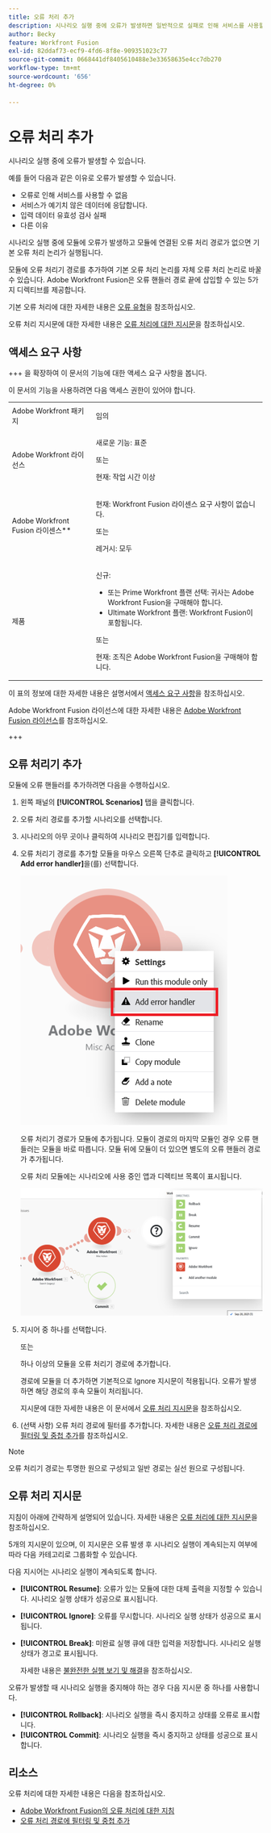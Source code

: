 ```yaml
---
title: 오류 처리 추가
description: 시나리오 실행 중에 오류가 발생하면 일반적으로 실패로 인해 서비스를 사용할 수 없거나, 서비스가 예기치 않은 데이터에 응답하거나, 입력 데이터의 유효성 검사에 실패하기 때문입니다.
author: Becky
feature: Workfront Fusion
exl-id: 82ddaf73-ecf9-4fd6-8f8e-909351023c77
source-git-commit: 0668441df8405610488e3e33658635e4cc7db270
workflow-type: tm+mt
source-wordcount: '656'
ht-degree: 0%

---
```


# 오류 처리 추가

시나리오 실행 중에 오류가 발생할 수 있습니다.

예를 들어 다음과 같은 이유로 오류가 발생할 수 있습니다.

* 오류로 인해 서비스를 사용할 수 없음
* 서비스가 예기치 않은 데이터에 응답합니다.
* 입력 데이터 유효성 검사 실패
* 다른 이유

시나리오 실행 중에 모듈에 오류가 발생하고 모듈에 연결된 오류 처리 경로가 없으면 기본 오류 처리 논리가 실행됩니다.

모듈에 오류 처리기 경로를 추가하여 기본 오류 처리 논리를 자체 오류 처리 논리로 바꿀 수 있습니다. Adobe Workfront Fusion은 오류 핸들러 경로 끝에 삽입할 수 있는 5가지 디렉티브를 제공합니다.

기본 오류 처리에 대한 자세한 내용은 [오류 유형](/help/workfront-fusion/references/errors/error-processing.md)을 참조하십시오.

오류 처리 지시문에 대한 자세한 내용은 [오류 처리에 대한 지시문](/help/workfront-fusion/references/errors/directives-for-error-handling.md)을 참조하십시오.

## 액세스 요구 사항

+++ 을 확장하여 이 문서의 기능에 대한 액세스 요구 사항을 봅니다.

이 문서의 기능을 사용하려면 다음 액세스 권한이 있어야 합니다.

<table style="table-layout:auto">
 <col> 
 <col> 
 <tbody> 
  <tr> 
   <td role="rowheader">Adobe Workfront 패키지 
   <td> <p>임의</p> </td> 
  </tr> 
  <tr data-mc-conditions=""> 
   <td role="rowheader">Adobe Workfront 라이선스</td> 
   <td> <p>새로운 기능: 표준</p><p>또는</p><p>현재: 작업 시간 이상</p> </td> 
  </tr> 
  <tr> 
   <td role="rowheader">Adobe Workfront Fusion 라이센스**</td> 
   <td>
   <p>현재: Workfront Fusion 라이센스 요구 사항이 없습니다.</p>
   <p>또는</p>
   <p>레거시: 모두 </p>
   </td> 
  </tr> 
  <tr> 
   <td role="rowheader">제품</td> 
   <td>
   <p>신규:</p> <ul><li>또는 Prime Workfront 플랜 선택: 귀사는 Adobe Workfront Fusion을 구매해야 합니다.</li><li>Ultimate Workfront 플랜: Workfront Fusion이 포함됩니다.</li></ul>
   <p>또는</p>
   <p>현재: 조직은 Adobe Workfront Fusion을 구매해야 합니다.</p>
   </td> 
  </tr>
 </tbody> 
</table>

이 표의 정보에 대한 자세한 내용은 설명서에서 [액세스 요구 사항](/help/workfront-fusion/references/licenses-and-roles/access-level-requirements-in-documentation.md)을 참조하십시오.

Adobe Workfront Fusion 라이선스에 대한 자세한 내용은 [Adobe Workfront Fusion 라이선스](/help/workfront-fusion/set-up-and-manage-workfront-fusion/licensing-operations-overview/license-automation-vs-integration.md)를 참조하십시오.

+++

## 오류 처리기 추가

모듈에 오류 핸들러를 추가하려면 다음을 수행하십시오.

1. 왼쪽 패널의 **[!UICONTROL Scenarios]** 탭을 클릭합니다.
1. 오류 처리 경로를 추가할 시나리오를 선택합니다.
1. 시나리오의 아무 곳이나 클릭하여 시나리오 편집기를 입력합니다.
1. 오류 처리기 경로를 추가할 모듈을 마우스 오른쪽 단추로 클릭하고 **[!UICONTROL Add error handler]**&#x200B;을(를) 선택합니다.

   ![](assets/error-handler-route.png)

   오류 처리기 경로가 모듈에 추가됩니다. 모듈이 경로의 마지막 모듈인 경우 오류 핸들러는 모듈을 바로 따릅니다. 모듈 뒤에 모듈이 더 있으면 별도의 오류 핸들러 경로가 추가됩니다.

   오류 처리 모듈에는 시나리오에 사용 중인 앱과 디렉티브 목록이 표시됩니다.

   ![오류 경로](assets/error-route.png)

1. 지시어 중 하나를 선택합니다.

   또는

   하나 이상의 모듈을 오류 처리기 경로에 추가합니다.

   경로에 모듈을 더 추가하면 기본적으로 Ignore 지시문이 적용됩니다. 오류가 발생하면 해당 경로의 후속 모듈이 처리됩니다.

   지시문에 대한 자세한 내용은 이 문서에서 [오류 처리 지시문](#error-handling-directives)을 참조하십시오.

1. (선택 사항) 오류 처리 경로에 필터를 추가합니다. 자세한 내용은 [오류 처리 경로에 필터링 및 중첩 추가](/help/workfront-fusion/create-scenarios/config-error-handling/advanced-error-handling.md)를 참조하십시오.

>[!NOTE]
>
>오류 처리기 경로는 투명한 원으로 구성되고 일반 경로는 실선 원으로 구성됩니다.

## 오류 처리 지시문

지침이 아래에 간략하게 설명되어 있습니다. 자세한 내용은 [오류 처리에 대한 지시문](/help/workfront-fusion/references/errors/directives-for-error-handling.md)을 참조하십시오.

5개의 지시문이 있으며, 이 지시문은 오류 발생 후 시나리오 실행이 계속되는지 여부에 따라 다음 카테고리로 그룹화할 수 있습니다.

다음 지시어는 시나리오 실행이 계속되도록 합니다.

* **[!UICONTROL Resume]**: 오류가 있는 모듈에 대한 대체 출력을 지정할 수 있습니다. 시나리오 실행 상태가 성공으로 표시됩니다.
* **[!UICONTROL Ignore]**: 오류를 무시합니다. 시나리오 실행 상태가 성공으로 표시됩니다.
* **[!UICONTROL Break]**: 미완료 실행 큐에 대한 입력을 저장합니다. 시나리오 실행 상태가 경고로 표시됩니다.

  자세한 내용은 [불완전한 실행 보기 및 해결](/help/workfront-fusion/manage-scenarios/view-and-resolve-incomplete-executions.md)을 참조하십시오.

오류가 발생할 때 시나리오 실행을 중지해야 하는 경우 다음 지시문 중 하나를 사용합니다.

* **[!UICONTROL Rollback]**: 시나리오 실행을 즉시 중지하고 상태를 오류로 표시합니다.
* **[!UICONTROL Commit]**: 시나리오 실행을 즉시 중지하고 상태를 성공으로 표시합니다.

## 리소스

오류 처리에 대한 자세한 내용은 다음을 참조하십시오.

* [Adobe Workfront Fusion의 오류 처리에 대한 지침](/help/workfront-fusion/references/errors/directives-for-error-handling.md)
* [오류 처리 경로에 필터링 및 중첩 추가](/help/workfront-fusion/create-scenarios/config-error-handling/advanced-error-handling.md)
